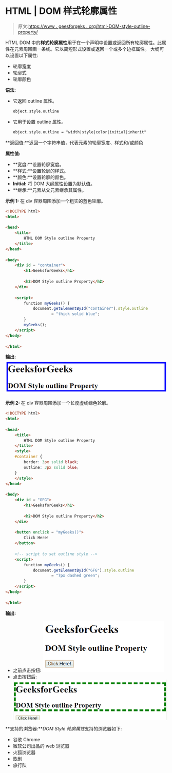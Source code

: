 # HTML | DOM 样式轮廓属性

> 原文:[https://www . geesforgeks . org/html-DOM-style-outline-property/](https://www.geeksforgeeks.org/html-dom-style-outline-property/)

HTML DOM 中的**样式轮廓属性**用于在一个声明中设置或返回所有轮廓属性。此属性在元素周围画一条线。它以简短形式设置或返回一个或多个边框属性。
大纲可以设置以下属性:

*   轮廓宽度
*   轮廓式
*   轮廓颜色

**语法:**

*   它返回 outline 属性。

    ```html
    object.style.outline
    ```

*   它用于设置 outline 属性。

    ```html
    object.style.outline = "width|style|color|initial|inherit"
    ```

**返回值:**返回一个字符串值，代表元素的轮廓宽度、样式和/或颜色

**属性值:**

*   **宽度:**设置轮廓宽度。
*   **样式:**设置轮廓的样式。
*   **颜色:**设置轮廓的颜色。
*   **Initial:** 将 DOM 大纲属性设置为默认值。
*   **继承:**元素从父元素继承其属性。

**示例 1:** 在 div 容器周围添加一个粗实的蓝色轮廓。

```html
<!DOCTYPE html>
<html>

<head>
    <title>
        HTML DOM Style outline Property
    </title>
</head>

<body>
    <div id = "container">
        <h1>GeeksforGeeks</h1>

        <h2>DOM Style outline Property</h2>
    </div>

    <script>
        function myGeeks() {
            document.getElementById("container").style.outline
                    = "thick solid blue";
        }
        myGeeks();
    </script>
</body>

</html>                    
```

**输出:**
![](img/d0d29f99b8b37e354fce589c6903e70d.png)

**示例 2:** 在 div 容器周围添加一个长度虚线绿色轮廓。

```html
<!DOCTYPE html>
<html>

<head>
    <title>
        HTML DOM Style outline Property
    </title>
    <style>
    #container {
        border: 3px solid black;
        outline: 3px solid blue;
    }
    </style>
</head>

<body>
    <div id = "GFG">
        <h1>GeeksforGeeks</h1>

        <h2>DOM Style outline Property</h2>
    </div>

    <button onclick = "myGeeks()">
        Click Here!
    </button>

    <!-- script to set outline style -->
    <script>
        function myGeeks() {
            document.getElementById("GFG").style.outline
                    = "7px dashed green";
        }
    </script>
</body>

</html>                    
```

**输出:**

*   之前点击按钮:
    ![](img/65bf172b75afe485924426cd355dd4c4.png)
*   点击按钮后:
    ![](img/aa481865eddd25aedb78a852dc46679b.png)

**支持的浏览器:***DOM Style 轮廓属性*支持的浏览器如下:

*   谷歌 Chrome
*   微软公司出品的 web 浏览器
*   火狐浏览器
*   歌剧
*   旅行队